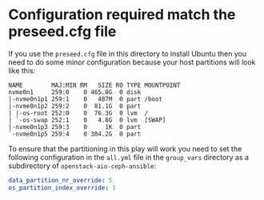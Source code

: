 # Configuration required match the preseed.cfg file

If you use the `preseed.cfg` file in this directory to install Ubuntu then you need to do some minor configuration because your host partitions will look like this:

```console
NAME        MAJ:MIN RM   SIZE RO TYPE MOUNTPOINT
nvme0n1     259:0    0 465.8G  0 disk
|-nvme0n1p1 259:1    0   487M  0 part /boot
|-nvme0n1p2 259:2    0  81.1G  0 part
| |-os-root 252:0    0  76.3G  0 lvm  /
| `-os-swap 252:1    0   4.8G  0 lvm  [SWAP]
|-nvme0n1p3 259:3    0     1K  0 part
`-nvme0n1p5 259:4    0 384.2G  0 part
```

To ensure that the partitioning in this play will work you need to set the following configuration in the `all.yml` file in the `group_vars` directory as a subdirectory of `openstack-aio-ceph-ansible`:

```yaml
data_partition_nr_override: 5
os_partition_index_override: 1
```